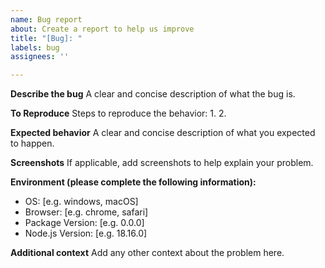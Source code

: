 ```yaml
---
name: Bug report
about: Create a report to help us improve
title: "[Bug]: "
labels: bug
assignees: ''

---
```


**Describe the bug**
A clear and concise description of what the bug is.

**To Reproduce**
Steps to reproduce the behavior:
1. 
2. 

**Expected behavior**
A clear and concise description of what you expected to happen.

**Screenshots**
If applicable, add screenshots to help explain your problem.

**Environment (please complete the following information):**
 - OS: [e.g. windows, macOS]
 - Browser: [e.g. chrome, safari]
 - Package Version: [e.g. 0.0.0]
 - Node.js Version: [e.g. 18.16.0]

**Additional context**
Add any other context about the problem here.

